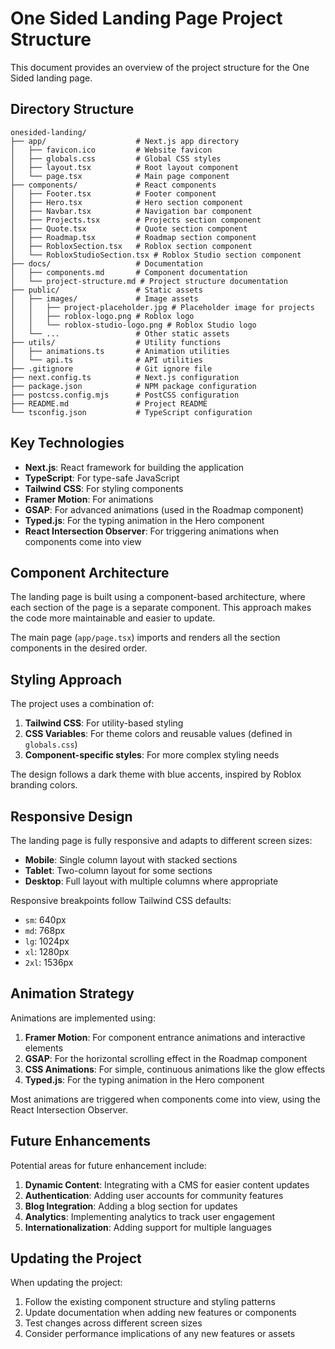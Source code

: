 # One Sided Landing Page Project Structure

This document provides an overview of the project structure for the One Sided landing page.

## Directory Structure

```
onesided-landing/
├── app/                    # Next.js app directory
│   ├── favicon.ico         # Website favicon
│   ├── globals.css         # Global CSS styles
│   ├── layout.tsx          # Root layout component
│   └── page.tsx            # Main page component
├── components/             # React components
│   ├── Footer.tsx          # Footer component
│   ├── Hero.tsx            # Hero section component
│   ├── Navbar.tsx          # Navigation bar component
│   ├── Projects.tsx        # Projects section component
│   ├── Quote.tsx           # Quote section component
│   ├── Roadmap.tsx         # Roadmap section component
│   ├── RobloxSection.tsx   # Roblox section component
│   └── RobloxStudioSection.tsx # Roblox Studio section component
├── docs/                   # Documentation
│   ├── components.md       # Component documentation
│   └── project-structure.md # Project structure documentation
├── public/                 # Static assets
│   ├── images/             # Image assets
│   │   ├── project-placeholder.jpg # Placeholder image for projects
│   │   ├── roblox-logo.png # Roblox logo
│   │   └── roblox-studio-logo.png # Roblox Studio logo
│   └── ...                 # Other static assets
├── utils/                  # Utility functions
│   ├── animations.ts       # Animation utilities
│   └── api.ts              # API utilities
├── .gitignore              # Git ignore file
├── next.config.ts          # Next.js configuration
├── package.json            # NPM package configuration
├── postcss.config.mjs      # PostCSS configuration
├── README.md               # Project README
└── tsconfig.json           # TypeScript configuration
```

## Key Technologies

- **Next.js**: React framework for building the application
- **TypeScript**: For type-safe JavaScript
- **Tailwind CSS**: For styling components
- **Framer Motion**: For animations
- **GSAP**: For advanced animations (used in the Roadmap component)
- **Typed.js**: For the typing animation in the Hero component
- **React Intersection Observer**: For triggering animations when components come into view

## Component Architecture

The landing page is built using a component-based architecture, where each section of the page is a separate component. This approach makes the code more maintainable and easier to update.

The main page (`app/page.tsx`) imports and renders all the section components in the desired order.

## Styling Approach

The project uses a combination of:

1. **Tailwind CSS**: For utility-based styling
2. **CSS Variables**: For theme colors and reusable values (defined in `globals.css`)
3. **Component-specific styles**: For more complex styling needs

The design follows a dark theme with blue accents, inspired by Roblox branding colors.

## Responsive Design

The landing page is fully responsive and adapts to different screen sizes:

- **Mobile**: Single column layout with stacked sections
- **Tablet**: Two-column layout for some sections
- **Desktop**: Full layout with multiple columns where appropriate

Responsive breakpoints follow Tailwind CSS defaults:
- `sm`: 640px
- `md`: 768px
- `lg`: 1024px
- `xl`: 1280px
- `2xl`: 1536px

## Animation Strategy

Animations are implemented using:

1. **Framer Motion**: For component entrance animations and interactive elements
2. **GSAP**: For the horizontal scrolling effect in the Roadmap component
3. **CSS Animations**: For simple, continuous animations like the glow effects
4. **Typed.js**: For the typing animation in the Hero component

Most animations are triggered when components come into view, using the React Intersection Observer.

## Future Enhancements

Potential areas for future enhancement include:

1. **Dynamic Content**: Integrating with a CMS for easier content updates
2. **Authentication**: Adding user accounts for community features
3. **Blog Integration**: Adding a blog section for updates
4. **Analytics**: Implementing analytics to track user engagement
5. **Internationalization**: Adding support for multiple languages

## Updating the Project

When updating the project:

1. Follow the existing component structure and styling patterns
2. Update documentation when adding new features or components
3. Test changes across different screen sizes
4. Consider performance implications of any new features or assets
